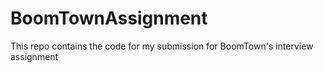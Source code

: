 # BoomTownAssignment
This repo contains the code for my submission for BoomTown's interview assignment
